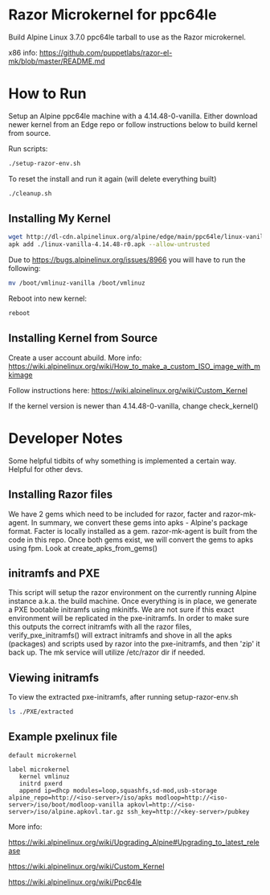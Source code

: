 # Razor Microkernel for ppc64le
Build Alpine Linux 3.7.0 ppc64le tarball to use as the Razor microkernel.

x86 info: https://github.com/puppetlabs/razor-el-mk/blob/master/README.md

# How to Run
Setup an Alpine ppc64le machine with a 4.14.48-0-vanilla. Either download newer kernel from an Edge repo or follow instructions below to build kernel from source.

Run scripts:

```bash
./setup-razor-env.sh
```
To reset the install and run it again (will delete everything built)

```bash
./cleanup.sh
```

## Installing My Kernel
```bash
wget http://dl-cdn.alpinelinux.org/alpine/edge/main/ppc64le/linux-vanilla-4.14.48-r0.apk
apk add ./linux-vanilla-4.14.48-r0.apk --allow-untrusted
```

Due to https://bugs.alpinelinux.org/issues/8966 you will have to run the following:

```bash
mv /boot/vmlinuz-vanilla /boot/vmlinuz
```

Reboot into new kernel:

```bash
reboot
```

## Installing Kernel from Source
Create a user account abuild. More info: https://wiki.alpinelinux.org/wiki/How_to_make_a_custom_ISO_image_with_mkimage

Follow instructions here:
https://wiki.alpinelinux.org/wiki/Custom_Kernel

If the kernel version is newer than 4.14.48-0-vanilla, change check_kernel()

# Developer Notes
Some helpful tidbits of why something is implemented a certain way. Helpful for other devs.

## Installing Razor files
We have 2 gems which need to be included for razor, facter and razor-mk-agent. In summary, we convert these gems into apks - Alpine's package format. Facter is locally installed as a gem. razor-mk-agent is built from the code in this repo. Once both gems exist, we will convert the gems to apks using fpm. Look at create_apks_from_gems()

## initramfs and PXE
This script will setup the razor environment on the currently running Alpine instance a.k.a. the build machine. Once everything is in place, we generate a PXE bootable initramfs using mkinitfs. We are not sure if this exact environment will be replicated in the pxe-initramfs. In order to make sure this outputs the correct initramfs with all the razor files, verify_pxe_initramfs() will extract initramfs and shove in all the apks (packages) and scripts used by razor into the pxe-initramfs, and then 'zip' it back up. The mk service will utilize /etc/razor dir if needed.

## Viewing initramfs

To view the extracted pxe-initramfs, after running setup-razor-env.sh
```bash
ls ./PXE/extracted
```

## Example pxelinux file

```
default microkernel

label microkernel
   kernel vmlinuz
   initrd pxerd
   append ip=dhcp modules=loop,squashfs,sd-mod,usb-storage alpine_repo=http://<iso-server>/iso/apks modloop=http://<iso-server>/iso/boot/modloop-vanilla apkovl=http://<iso-server>/iso/alpine.apkovl.tar.gz ssh_key=http://<key-server>/pubkey
```
More info:

https://wiki.alpinelinux.org/wiki/Upgrading_Alpine#Upgrading_to_latest_release

https://wiki.alpinelinux.org/wiki/Custom_Kernel

https://wiki.alpinelinux.org/wiki/Ppc64le

